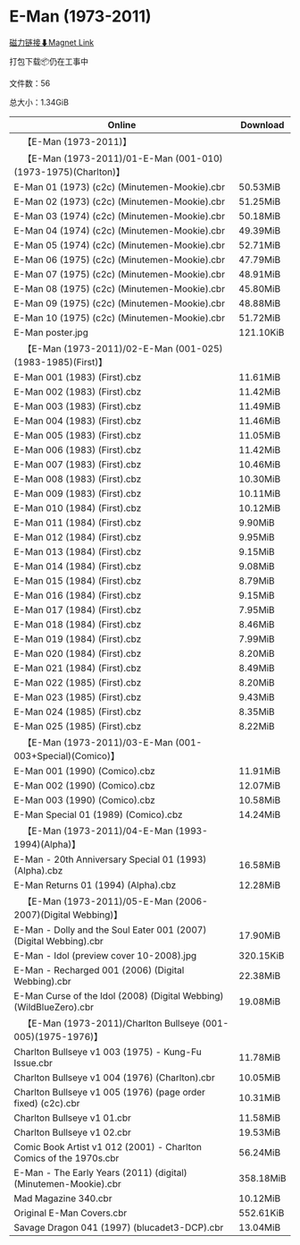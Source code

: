 # E-Man (1973-2011)

[磁力链接⬇Magnet Link](magnet:?xt=urn:btih:f2eb77629748590e017668ecfee53d4f765cb20c&dn=E-Man%20%281973-2011%29)

打包下载📦仍在工事中

文件数：56

总大小：1.34GiB

Online | Download
--- | ---
&emsp;【E-Man (1973-2011)】 | 
&emsp;【E-Man (1973-2011)/01-E-Man (001-010)(1973-1975)(Charlton)】 | 
E-Man 01 (1973) (c2c) (Minutemen-Mookie).cbr | 50.53MiB
E-Man 02 (1973) (c2c) (Minutemen-Mookie).cbr | 51.25MiB
E-Man 03 (1974) (c2c) (Minutemen-Mookie).cbr | 50.18MiB
E-Man 04 (1974) (c2c) (Minutemen-Mookie).cbr | 49.39MiB
E-Man 05 (1974) (c2c) (Minutemen-Mookie).cbr | 52.71MiB
E-Man 06 (1975) (c2c) (Minutemen-Mookie).cbr | 47.79MiB
E-Man 07 (1975) (c2c) (Minutemen-Mookie).cbr | 48.91MiB
E-Man 08 (1975) (c2c) (Minutemen-Mookie).cbr | 45.80MiB
E-Man 09 (1975) (c2c) (Minutemen-Mookie).cbr | 48.88MiB
E-Man 10 (1975) (c2c) (Minutemen-Mookie).cbr | 51.72MiB
E-Man poster.jpg | 121.10KiB
&emsp;【E-Man (1973-2011)/02-E-Man (001-025)(1983-1985)(First)】 | 
E-Man 001 (1983) (First).cbz | 11.61MiB
E-Man 002 (1983) (First).cbz | 11.42MiB
E-Man 003 (1983) (First).cbz | 11.49MiB
E-Man 004 (1983) (First).cbz | 11.46MiB
E-Man 005 (1983) (First).cbz | 11.05MiB
E-Man 006 (1983) (First).cbz | 11.42MiB
E-Man 007 (1983) (First).cbz | 10.46MiB
E-Man 008 (1983) (First).cbz | 10.30MiB
E-Man 009 (1983) (First).cbz | 10.11MiB
E-Man 010 (1984) (First).cbz | 10.12MiB
E-Man 011 (1984) (First).cbz | 9.90MiB
E-Man 012 (1984) (First).cbz | 9.95MiB
E-Man 013 (1984) (First).cbz | 9.15MiB
E-Man 014 (1984) (First).cbz | 9.08MiB
E-Man 015 (1984) (First).cbz | 8.79MiB
E-Man 016 (1984) (First).cbz | 9.15MiB
E-Man 017 (1984) (First).cbz | 7.95MiB
E-Man 018 (1984) (First).cbz | 8.46MiB
E-Man 019 (1984) (First).cbz | 7.99MiB
E-Man 020 (1984) (First).cbz | 8.20MiB
E-Man 021 (1984) (First).cbz | 8.49MiB
E-Man 022 (1985) (First).cbz | 8.20MiB
E-Man 023 (1985) (First).cbz | 9.43MiB
E-Man 024 (1985) (First).cbz | 8.35MiB
E-Man 025 (1985) (First).cbz | 8.22MiB
&emsp;【E-Man (1973-2011)/03-E-Man (001-003+Special)(Comico)】 | 
E-Man 001 (1990) (Comico).cbz | 11.91MiB
E-Man 002 (1990) (Comico).cbz | 12.07MiB
E-Man 003 (1990) (Comico).cbz | 10.58MiB
E-Man Special 01 (1989) (Comico).cbz | 14.24MiB
&emsp;【E-Man (1973-2011)/04-E-Man (1993-1994)(Alpha)】 | 
E-Man - 20th Anniversary Special 01 (1993)(Alpha).cbz | 16.58MiB
E-Man Returns 01 (1994) (Alpha).cbz | 12.28MiB
&emsp;【E-Man (1973-2011)/05-E-Man (2006-2007)(Digital Webbing)】 | 
E-Man - Dolly and the Soul Eater 001 (2007) (Digital Webbing).cbr | 17.90MiB
E-Man - Idol (preview cover 10-2008).jpg | 320.15KiB
E-Man - Recharged 001 (2006) (Digital Webbing).cbr | 22.38MiB
E-Man Curse of the Idol (2008) (Digital Webbing) (WildBlueZero).cbr | 19.08MiB
&emsp;【E-Man (1973-2011)/Charlton Bullseye (001-005)(1975-1976)】 | 
Charlton Bullseye v1 003 (1975) - Kung-Fu Issue.cbr | 11.78MiB
Charlton Bullseye v1 004 (1976) (Charlton).cbr | 10.05MiB
Charlton Bullseye v1 005 (1976) (page order fixed) (c2c).cbr | 10.31MiB
Charlton Bullseye v1 01.cbr | 11.58MiB
Charlton Bullseye v1 02.cbr | 19.53MiB
Comic Book Artist v1 012 (2001) - Charlton Comics of the 1970s.cbr | 56.24MiB
E-Man - The Early Years (2011) (digital) (Minutemen-Mookie).cbr | 358.18MiB
Mad Magazine 340.cbr | 10.12MiB
Original E-Man Covers.cbr | 552.61KiB
Savage Dragon 041 (1997) (blucadet3-DCP).cbr | 13.04MiB